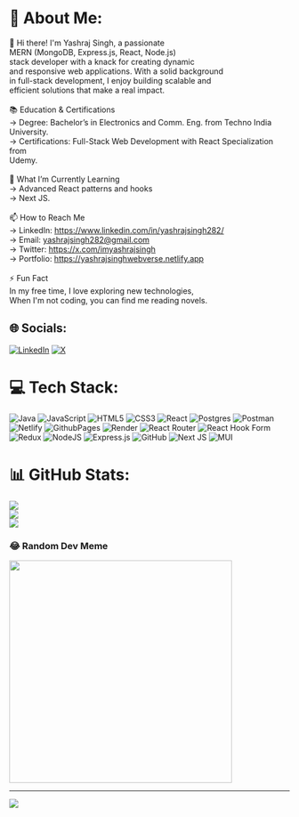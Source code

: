 # 💫 About Me:
👋 Hi there! I'm Yashraj Singh, a passionate <br>MERN (MongoDB, Express.js, React, Node.js) <br>stack developer with a knack for creating dynamic<br>and responsive web applications. With a solid background<br>in full-stack development, I enjoy building scalable and <br>efficient solutions that make a real impact.<br><br>📚 Education & Certifications<br>-> Degree: Bachelor’s in Electronics and Comm. Eng. from Techno India University.<br>-> Certifications: Full-Stack Web Development with React Specialization from<br>      Udemy.<br><br>🌱 What I’m Currently Learning<br>-> Advanced React patterns and hooks<br>-> Next JS.<br><br>📫 How to Reach Me<br>-> LinkedIn: https://www.linkedin.com/in/yashrajsingh282/<br>-> Email: yashrajsingh282@gmail.com<br>-> Twitter: https://x.com/imyashrajsingh<br>-> Portfolio: https://yashrajsinghwebverse.netlify.app<br><br>⚡ Fun Fact<br>In my free time, I love exploring new technologies,<br>When I'm not coding, you can find me  reading novels.


## 🌐 Socials:
[![LinkedIn](https://img.shields.io/badge/LinkedIn-%230077B5.svg?logo=linkedin&logoColor=white)](https://linkedin.com/in/https://www.linkedin.com/in/yashrajsingh282/) [![X](https://img.shields.io/badge/X-black.svg?logo=X&logoColor=white)](https://x.com/https://x.com/imyashrajsingh) 

# 💻 Tech Stack:
![Java](https://img.shields.io/badge/java-%23ED8B00.svg?style=flat&logo=openjdk&logoColor=white) ![JavaScript](https://img.shields.io/badge/javascript-%23323330.svg?style=flat&logo=javascript&logoColor=%23F7DF1E) ![HTML5](https://img.shields.io/badge/html5-%23E34F26.svg?style=flat&logo=html5&logoColor=white) ![CSS3](https://img.shields.io/badge/css3-%231572B6.svg?style=flat&logo=css3&logoColor=white) ![React](https://img.shields.io/badge/react-%2320232a.svg?style=flat&logo=react&logoColor=%2361DAFB) ![Postgres](https://img.shields.io/badge/postgres-%23316192.svg?style=flat&logo=postgresql&logoColor=white) ![Postman](https://img.shields.io/badge/Postman-FF6C37?style=flat&logo=postman&logoColor=white) ![Netlify](https://img.shields.io/badge/netlify-%23000000.svg?style=flat&logo=netlify&logoColor=#00C7B7) ![GithubPages](https://img.shields.io/badge/github%20pages-121013?style=flat&logo=github&logoColor=white) ![Render](https://img.shields.io/badge/Render-%46E3B7.svg?style=flat&logo=render&logoColor=white) ![React Router](https://img.shields.io/badge/React_Router-CA4245?style=flat&logo=react-router&logoColor=white) ![React Hook Form](https://img.shields.io/badge/React%20Hook%20Form-%23EC5990.svg?style=flat&logo=reacthookform&logoColor=white) ![Redux](https://img.shields.io/badge/redux-%23593d88.svg?style=flat&logo=redux&logoColor=white) ![NodeJS](https://img.shields.io/badge/node.js-6DA55F?style=flat&logo=node.js&logoColor=white) ![Express.js](https://img.shields.io/badge/express.js-%23404d59.svg?style=flat&logo=express&logoColor=%2361DAFB) ![GitHub](https://img.shields.io/badge/github-%23121011.svg?style=flat&logo=github&logoColor=white) ![Next JS](https://img.shields.io/badge/Next-black?style=flat&logo=next.js&logoColor=white) ![MUI](https://img.shields.io/badge/MUI-%230081CB.svg?style=flat&logo=mui&logoColor=white)
# 📊 GitHub Stats:
![](https://github-readme-stats.vercel.app/api?username=yash-raj2000&theme=merko&hide_border=false&include_all_commits=true&count_private=false)<br/>
![](https://github-readme-streak-stats.herokuapp.com/?user=yash-raj2000&theme=merko&hide_border=false)<br/>
![](https://github-readme-stats.vercel.app/api/top-langs/?username=yash-raj2000&theme=merko&hide_border=false&include_all_commits=true&count_private=false&layout=compact)

### 😂 Random Dev Meme
<img src='https://memer-new.vercel.app/' style="height: 400px;"/>

---
[![](https://visitcount.itsvg.in/api?id=yash-raj2000&icon=0&color=0)](https://visitcount.itsvg.in)

<!-- Proudly created with GPRM ( https://gprm.itsvg.in ) -->

